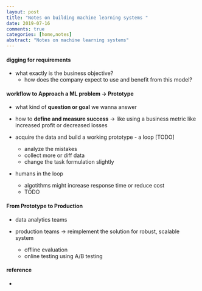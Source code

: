 ```yaml
---
layout: post
title: "Notes on building machine learning systems " 
date: 2019-07-16
comments: true
categories: [home,notes]
abstract: "Notes on machine learning systems"
---
```


#### digging for requirements 
* what exactly is the business objective?  
  - how does the company expect to use and benefit from this model?  



#### workflow to Approach a ML problem -> Prototype 
* what kind of **question or goal** we wanna answer  

* how to **define and measure success** -> like using a business metric like increased profit or decreased losses  

* acquire the data and build a working prototype  - a loop [TODO] 
  - analyze the mistakes 
  - collect more or diff data 
  - change the task formulation slightly  

* humans in the loop 
  - algotithms might increase response time or reduce cost 
  - TODO 

#### From Prototype to Production 
* data analytics teams 
* production teams -> reimplement the solution for robust, scalable system 

  - offline evaluation 
  - online testing using A/B testing 


#### reference 
* 